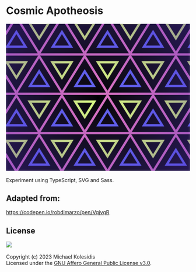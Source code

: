 # Cosmic Apotheosis

<img src="https://github.com/michaelkolesidis/cosmic-apotheosis/blob/main/cosmic-screenshot.png" style="width:700px;">

Experiment using TypeScript, SVG and Sass.

## Adapted from:

https://codepen.io/robdimarzo/pen/VqjvqR

## License

<a href="https://www.gnu.org/licenses/agpl-3.0.html"><img src="https://upload.wikimedia.org/wikipedia/commons/0/06/AGPLv3_Logo.svg" height="100px" /></a>

Copyright (c) 2023 Michael Kolesidis<br>
Licensed under the [GNU Affero General Public License v3.0](https://www.gnu.org/licenses/agpl-3.0.html).
